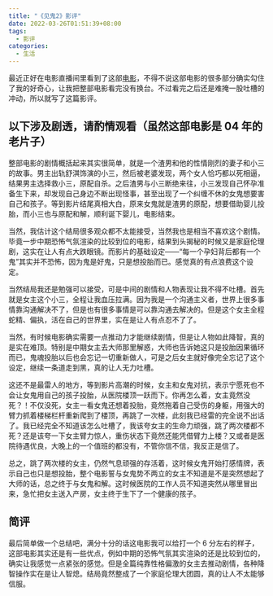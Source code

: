 ```yaml
---
title: "《见鬼2》影评"
date: 2022-03-26T01:51:39+08:00
tags:
  - 影评
categories:
  - 生活
---
```


最近正好在电影直播间里看到了这部[电影](https://movie.douban.com/subject/1309125/)，不得不说这部电影的很多部分确实勾住了我的好奇心，让我把整部电影看完没有换台。不过看完之后还是难掩一股吐槽的冲动，所以就写了这篇影评。

## 以下涉及剧透，请酌情观看（虽然这部电影是 04 年的老片子）

整部电影的剧情概括起来其实很简单，就是一个渣男和他的性情刚烈的妻子和小三的故事。男主出轨舒淇饰演的小三，然后被老婆发现，两个女人恰巧都以死相逼，结果男主选择救小三，原配自杀。之后渣男与小三断绝来往，小三发现自己怀孕准备生下来，却发现自己身边不断出现怪事，甚至出现了一个纠缠不休的女鬼想要害自己和孩子。等到影片结尾真相大白，原来女鬼就是渣男的原配，想要借助婴儿投胎，而小三也与原配和解，顺利诞下婴儿，电影结束。

当然，我估计这个结局很多观众都不太能接受，当然我也是相当不喜欢这个剧情。毕竟一步中期恐怖气氛渲染的比较到位的电影，结果到头揭秘的时候又是家庭伦理剧，这实在让人有点大跌眼镜。而影片的基础设定——“每一个孕妇背后都有一个鬼”其实并不恐怖，因为鬼是好鬼，只是想投胎而已。感觉真的有点浪费这个设定。

当然结局我还是勉强可以接受，可是中间的剧情和人物表现让我不得不吐槽。首先就是女主这个小三，全程让我血压拉满。因为我是一个沟通主义者，世界上很多事情靠沟通解决不了，但是也有很多事情是可以靠沟通去解决的。但是这个女主全程蛇精、偏执，活在自己的世界里，实在是让人有点忍不了了。

当然，有时候电影确实需要一点推动力才能继续剧情，但是让人物如此降智，真的是实在难顶。特别是中期女主去大师那里解惑，大师也告诉她这只是投胎因果循环而已，鬼魂投胎以后也会忘记一切重新做人，可是之后女主就好像完全忘记了这个设定，继续一条道走到黑，真的让人无力吐槽。

这还不是最雷人的地方，等到影片高潮的时候，女主和女鬼对抗，表示宁愿死也不会让女鬼用自己的孩子投胎，从医院楼顶一跃而下。你再怎么着，女主竟然没死？！不仅没死，女主一看女鬼还想着投胎，竟然拖着自己受伤的身躯，用强大的臂力抓着楼梯栏杆重新爬到了楼顶，再跳了一次楼，此刻我已经雷的完全说不出话了。我已经完全不知道该怎么吐槽了，我该夸女主的生命力顽强，跳了两次楼都不死？还是该夸一下女主臂力惊人，重伤状态下竟然还能凭借臂力上楼？又或者是医院待遇优良，大晚上的一个值班的都没有，不管你信不信，我反正是信了。

总之，跳了两次楼的女主，仍然气息顽强的存活着，这时候女鬼开始打感情牌，表示自己也只是想投胎，整个电影誓与女鬼势不两立的女主不知道是不是突然想起了大师的话，总之终于与女鬼和解。这时候医院的工作人员不知道突然从哪里冒出来，急忙把女主送入产房，女主终于生下了一个健康的孩子。

## 简评

最后简单做一个总结吧，满分十分的话这电影我可以给打一个 6 分左右的样子，这部电影其实还是有一些优点，例如中期的恐怖气氛其实渲染的还是比较到位的，确实让我感觉一点紧张的感觉。但是全篇纯靠性格偏激的女主去推动剧情，各种降智操作实在是让人智熄。结局竟然整成了一个家庭伦理大团圆，真的让人不太能够信服。
